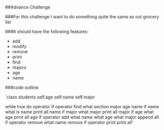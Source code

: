 ##Advance Challenge

###For this challenge I want to do something quite the same as out grocery list

###It should have the following features:
 - add
 - modify
 - remove
 - print
 - find
 - majors
 - age
 - name

###code outline

`class students
self.age
self.name
self.major


while true do
operator 
if operator find
what section major age name
    if name what is name
    print all name
    if major what major
    print all major
    if age what age
    print all age
if operator add
    what name
    what age
    what major
    append all
if operator remove
    what name
    remove
if operator print
    print all'